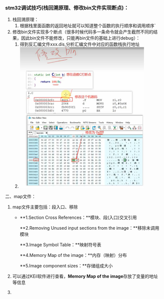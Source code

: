 ### stm32调试技巧(栈回溯原理、修改bin文件实现断点)：

1. 栈回溯原理：
   1. 根据栈里面函数的返回地址就可以知道整个函数的执行顺序和调用顺序`
2. 修改bin文件实现多个断点（很多时候代码多一条命令就会产生截然不同的结果，因此bin文件不能修改，只能再bin文件的基础上进行debug）：
   1. 得到反汇编文件xxx.dis,分析汇编文件中对应的函数栈执行地址
   2. <img src="assets/image-20230627142944729.png" alt="image-20230627142944729" style="zoom: 67%;" />





二、map文件：

1. map文件主要包括：段入口、移除

   - **1.Section Cross References：**模块、段(入口)交叉引用

     **2.Removing Unused input sections from the image：**移除未调用模块

     **3.Image Symbol Table：**映射符号表

     **4.Memory Map of the image：**内存（映射）分布

     **5.Image component sizes：**存储组成大小

2. 可以通过KEil软件进行查看，**Memory Map of the image**存放了变量的地址等信息

3. 
